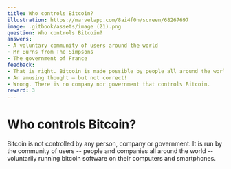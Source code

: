 ```yaml
---
title: Who controls Bitcoin?
illustration: https://marvelapp.com/8ai4f0h/screen/68267697
image: .gitbook/assets/image (21).png
question: Who controls Bitcoin?
answers:
- A voluntary community of users around the world
- Mr Burns from The Simpsons
- The government of France
feedback:
- That is right. Bitcoin is made possible by people all around the world running bitcoin software on their computers and smartphones.
- An amusing thought — but not correct!
- Wrong. There is no company nor government that controls Bitcoin.
reward: 3
---
```


# Who controls Bitcoin?

Bitcoin is not controlled by any person, company or government. It is run by the community of users -- people and companies all around the world -- voluntarily running bitcoin software on their computers and smartphones.
